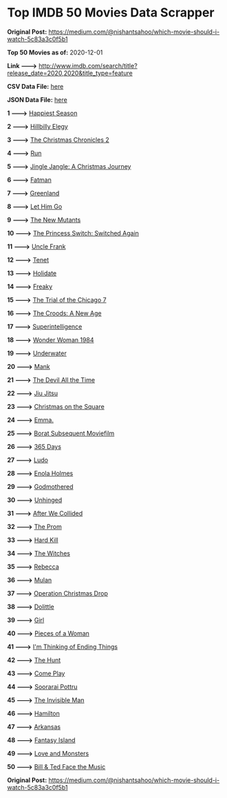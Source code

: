 # Top IMDB 50 Movies Data Scrapper

**Original Post:** https://medium.com/@nishantsahoo/which-movie-should-i-watch-5c83a3c0f5b1

**Top 50 Movies as of:** 2020-12-01

**Link --->** http://www.imdb.com/search/title?release_date=2020,2020&title_type=feature

**CSV Data File:** [here](/Data/data.csv)

**JSON Data File:** [here](/Data/data.json)

**1 --->** [Happiest Season](https://www.imdb.com/title/tt8522006/?ref_=adv_li_tt)

**2 --->** [Hillbilly Elegy](https://www.imdb.com/title/tt6772802/?ref_=adv_li_tt)

**3 --->** [The Christmas Chronicles 2](https://www.imdb.com/title/tt11057644/?ref_=adv_li_tt)

**4 --->** [Run](https://www.imdb.com/title/tt8633478/?ref_=adv_li_tt)

**5 --->** [Jingle Jangle: A Christmas Journey](https://www.imdb.com/title/tt7736496/?ref_=adv_li_tt)

**6 --->** [Fatman](https://www.imdb.com/title/tt10310140/?ref_=adv_li_tt)

**7 --->** [Greenland](https://www.imdb.com/title/tt7737786/?ref_=adv_li_tt)

**8 --->** [Let Him Go](https://www.imdb.com/title/tt9340860/?ref_=adv_li_tt)

**9 --->** [The New Mutants](https://www.imdb.com/title/tt4682266/?ref_=adv_li_tt)

**10 --->** [The Princess Switch: Switched Again](https://www.imdb.com/title/tt11199410/?ref_=adv_li_tt)

**11 --->** [Uncle Frank](https://www.imdb.com/title/tt11327514/?ref_=adv_li_tt)

**12 --->** [Tenet](https://www.imdb.com/title/tt6723592/?ref_=adv_li_tt)

**13 --->** [Holidate](https://www.imdb.com/title/tt9866072/?ref_=adv_li_tt)

**14 --->** [Freaky](https://www.imdb.com/title/tt10919380/?ref_=adv_li_tt)

**15 --->** [The Trial of the Chicago 7](https://www.imdb.com/title/tt1070874/?ref_=adv_li_tt)

**16 --->** [The Croods: A New Age](https://www.imdb.com/title/tt2850386/?ref_=adv_li_tt)

**17 --->** [Superintelligence](https://www.imdb.com/title/tt7178640/?ref_=adv_li_tt)

**18 --->** [Wonder Woman 1984](https://www.imdb.com/title/tt7126948/?ref_=adv_li_tt)

**19 --->** [Underwater](https://www.imdb.com/title/tt5774060/?ref_=adv_li_tt)

**20 --->** [Mank](https://www.imdb.com/title/tt10618286/?ref_=adv_li_tt)

**21 --->** [The Devil All the Time](https://www.imdb.com/title/tt7395114/?ref_=adv_li_tt)

**22 --->** [Jiu Jitsu](https://www.imdb.com/title/tt9624766/?ref_=adv_li_tt)

**23 --->** [Christmas on the Square](https://www.imdb.com/title/tt10627548/?ref_=adv_li_tt)

**24 --->** [Emma.](https://www.imdb.com/title/tt9214832/?ref_=adv_li_tt)

**25 --->** [Borat Subsequent Moviefilm](https://www.imdb.com/title/tt13143964/?ref_=adv_li_tt)

**26 --->** [365 Days](https://www.imdb.com/title/tt10886166/?ref_=adv_li_tt)

**27 --->** [Ludo](https://www.imdb.com/title/tt7212754/?ref_=adv_li_tt)

**28 --->** [Enola Holmes](https://www.imdb.com/title/tt7846844/?ref_=adv_li_tt)

**29 --->** [Godmothered](https://www.imdb.com/title/tt11681250/?ref_=adv_li_tt)

**30 --->** [Unhinged](https://www.imdb.com/title/tt10059518/?ref_=adv_li_tt)

**31 --->** [After We Collided](https://www.imdb.com/title/tt10362466/?ref_=adv_li_tt)

**32 --->** [The Prom](https://www.imdb.com/title/tt10161886/?ref_=adv_li_tt)

**33 --->** [Hard Kill](https://www.imdb.com/title/tt11656172/?ref_=adv_li_tt)

**34 --->** [The Witches](https://www.imdb.com/title/tt0805647/?ref_=adv_li_tt)

**35 --->** [Rebecca](https://www.imdb.com/title/tt2235695/?ref_=adv_li_tt)

**36 --->** [Mulan](https://www.imdb.com/title/tt4566758/?ref_=adv_li_tt)

**37 --->** [Operation Christmas Drop](https://www.imdb.com/title/tt13236566/?ref_=adv_li_tt)

**38 --->** [Dolittle](https://www.imdb.com/title/tt6673612/?ref_=adv_li_tt)

**39 --->** [Girl](https://www.imdb.com/title/tt9392374/?ref_=adv_li_tt)

**40 --->** [Pieces of a Woman](https://www.imdb.com/title/tt11161474/?ref_=adv_li_tt)

**41 --->** [I'm Thinking of Ending Things](https://www.imdb.com/title/tt7939766/?ref_=adv_li_tt)

**42 --->** [The Hunt](https://www.imdb.com/title/tt8244784/?ref_=adv_li_tt)

**43 --->** [Come Play](https://www.imdb.com/title/tt8004664/?ref_=adv_li_tt)

**44 --->** [Soorarai Pottru](https://www.imdb.com/title/tt10189514/?ref_=adv_li_tt)

**45 --->** [The Invisible Man](https://www.imdb.com/title/tt1051906/?ref_=adv_li_tt)

**46 --->** [Hamilton](https://www.imdb.com/title/tt8503618/?ref_=adv_li_tt)

**47 --->** [Arkansas](https://www.imdb.com/title/tt9139586/?ref_=adv_li_tt)

**48 --->** [Fantasy Island](https://www.imdb.com/title/tt0983946/?ref_=adv_li_tt)

**49 --->** [Love and Monsters](https://www.imdb.com/title/tt2222042/?ref_=adv_li_tt)

**50 --->** [Bill & Ted Face the Music](https://www.imdb.com/title/tt1086064/?ref_=adv_li_tt)

**Original Post:** https://medium.com/@nishantsahoo/which-movie-should-i-watch-5c83a3c0f5b1
